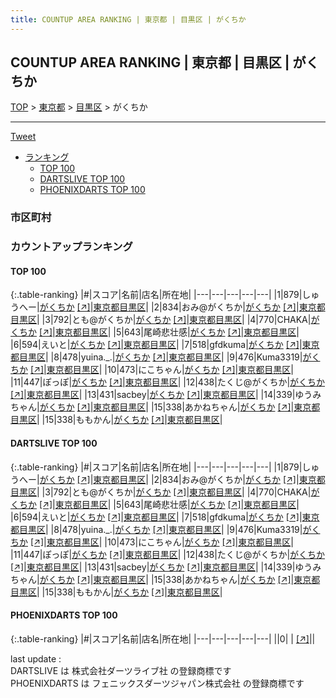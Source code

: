 ```yaml
---
title: COUNTUP AREA RANKING | 東京都 | 目黒区 | がくちか
---
```

## COUNTUP AREA RANKING | 東京都 | 目黒区 | がくちか

[TOP](/darts/rank/) > [東京都](/darts/rank/東京都/) > [目黒区](/darts/rank/東京都/目黒区/) > がくちか

___

<a href="https://twitter.com/share?ref_src=twsrc%5Etfw" data-text="COUNTUP AREA RANKING | 東京都目黒区がくちか" class="twitter-share-button" data-hashtags="DARTSLIVE,PHOENIXDARTS,darts,ダーツ" data-show-count="false">Tweet</a>

* [ランキング](#カウントアップランキング)
    * [TOP 100](#top-100)
    * [DARTSLIVE TOP 100](#dartslive-top-100)
    * [PHOENIXDARTS TOP 100](#phoenixdarts-top-100)

### 市区町村

<ul>

</ul>

### カウントアップランキング

#### TOP 100



{:.table-ranking}
|#|スコア|名前|店名|所在地|
|---|---|---|---|---|
|1|879|<span class="rank-name-dl">しゅうへー</span>|<a href="/darts/rank/shops/67b8fdf965fd9d220d9b047a20a7ba1e.html">がくちか</a> <a href="https://search.dartslive.com/jp/shop/67b8fdf965fd9d220d9b047a20a7ba1e">[↗]</a>|<a href="/darts/rank/東京都/目黒区">東京都目黒区</a>|
|2|834|<span class="rank-name-dl">おみ@がくちか</span>|<a href="/darts/rank/shops/67b8fdf965fd9d220d9b047a20a7ba1e.html">がくちか</a> <a href="https://search.dartslive.com/jp/shop/67b8fdf965fd9d220d9b047a20a7ba1e">[↗]</a>|<a href="/darts/rank/東京都/目黒区">東京都目黒区</a>|
|3|792|<span class="rank-name-dl">とも@がくちか</span>|<a href="/darts/rank/shops/67b8fdf965fd9d220d9b047a20a7ba1e.html">がくちか</a> <a href="https://search.dartslive.com/jp/shop/67b8fdf965fd9d220d9b047a20a7ba1e">[↗]</a>|<a href="/darts/rank/東京都/目黒区">東京都目黒区</a>|
|4|770|<span class="rank-name-dl">CHAKA</span>|<a href="/darts/rank/shops/67b8fdf965fd9d220d9b047a20a7ba1e.html">がくちか</a> <a href="https://search.dartslive.com/jp/shop/67b8fdf965fd9d220d9b047a20a7ba1e">[↗]</a>|<a href="/darts/rank/東京都/目黒区">東京都目黒区</a>|
|5|643|<span class="rank-name-dl">尾崎悲壮感</span>|<a href="/darts/rank/shops/67b8fdf965fd9d220d9b047a20a7ba1e.html">がくちか</a> <a href="https://search.dartslive.com/jp/shop/67b8fdf965fd9d220d9b047a20a7ba1e">[↗]</a>|<a href="/darts/rank/東京都/目黒区">東京都目黒区</a>|
|6|594|<span class="rank-name-dl">えいと</span>|<a href="/darts/rank/shops/67b8fdf965fd9d220d9b047a20a7ba1e.html">がくちか</a> <a href="https://search.dartslive.com/jp/shop/67b8fdf965fd9d220d9b047a20a7ba1e">[↗]</a>|<a href="/darts/rank/東京都/目黒区">東京都目黒区</a>|
|7|518|<span class="rank-name-dl">gfdkuma</span>|<a href="/darts/rank/shops/67b8fdf965fd9d220d9b047a20a7ba1e.html">がくちか</a> <a href="https://search.dartslive.com/jp/shop/67b8fdf965fd9d220d9b047a20a7ba1e">[↗]</a>|<a href="/darts/rank/東京都/目黒区">東京都目黒区</a>|
|8|478|<span class="rank-name-dl">yuina._.</span>|<a href="/darts/rank/shops/67b8fdf965fd9d220d9b047a20a7ba1e.html">がくちか</a> <a href="https://search.dartslive.com/jp/shop/67b8fdf965fd9d220d9b047a20a7ba1e">[↗]</a>|<a href="/darts/rank/東京都/目黒区">東京都目黒区</a>|
|9|476|<span class="rank-name-dl">Kuma3319</span>|<a href="/darts/rank/shops/67b8fdf965fd9d220d9b047a20a7ba1e.html">がくちか</a> <a href="https://search.dartslive.com/jp/shop/67b8fdf965fd9d220d9b047a20a7ba1e">[↗]</a>|<a href="/darts/rank/東京都/目黒区">東京都目黒区</a>|
|10|473|<span class="rank-name-dl">にこちゃん</span>|<a href="/darts/rank/shops/67b8fdf965fd9d220d9b047a20a7ba1e.html">がくちか</a> <a href="https://search.dartslive.com/jp/shop/67b8fdf965fd9d220d9b047a20a7ba1e">[↗]</a>|<a href="/darts/rank/東京都/目黒区">東京都目黒区</a>|
|11|447|<span class="rank-name-dl">ぽっぽ</span>|<a href="/darts/rank/shops/67b8fdf965fd9d220d9b047a20a7ba1e.html">がくちか</a> <a href="https://search.dartslive.com/jp/shop/67b8fdf965fd9d220d9b047a20a7ba1e">[↗]</a>|<a href="/darts/rank/東京都/目黒区">東京都目黒区</a>|
|12|438|<span class="rank-name-dl">たくじ@がくちか</span>|<a href="/darts/rank/shops/67b8fdf965fd9d220d9b047a20a7ba1e.html">がくちか</a> <a href="https://search.dartslive.com/jp/shop/67b8fdf965fd9d220d9b047a20a7ba1e">[↗]</a>|<a href="/darts/rank/東京都/目黒区">東京都目黒区</a>|
|13|431|<span class="rank-name-dl">sacbey</span>|<a href="/darts/rank/shops/67b8fdf965fd9d220d9b047a20a7ba1e.html">がくちか</a> <a href="https://search.dartslive.com/jp/shop/67b8fdf965fd9d220d9b047a20a7ba1e">[↗]</a>|<a href="/darts/rank/東京都/目黒区">東京都目黒区</a>|
|14|339|<span class="rank-name-dl">ゆうみちゃん</span>|<a href="/darts/rank/shops/67b8fdf965fd9d220d9b047a20a7ba1e.html">がくちか</a> <a href="https://search.dartslive.com/jp/shop/67b8fdf965fd9d220d9b047a20a7ba1e">[↗]</a>|<a href="/darts/rank/東京都/目黒区">東京都目黒区</a>|
|15|338|<span class="rank-name-dl">あかねちゃん</span>|<a href="/darts/rank/shops/67b8fdf965fd9d220d9b047a20a7ba1e.html">がくちか</a> <a href="https://search.dartslive.com/jp/shop/67b8fdf965fd9d220d9b047a20a7ba1e">[↗]</a>|<a href="/darts/rank/東京都/目黒区">東京都目黒区</a>|
|15|338|<span class="rank-name-dl">ももかん</span>|<a href="/darts/rank/shops/67b8fdf965fd9d220d9b047a20a7ba1e.html">がくちか</a> <a href="https://search.dartslive.com/jp/shop/67b8fdf965fd9d220d9b047a20a7ba1e">[↗]</a>|<a href="/darts/rank/東京都/目黒区">東京都目黒区</a>|


#### DARTSLIVE TOP 100



{:.table-ranking}
|#|スコア|名前|店名|所在地|
|---|---|---|---|---|
|1|879|<span class="rank-name-dl">しゅうへー</span>|<a href="/darts/rank/shops/67b8fdf965fd9d220d9b047a20a7ba1e.html">がくちか</a> <a href="https://search.dartslive.com/jp/shop/67b8fdf965fd9d220d9b047a20a7ba1e">[↗]</a>|<a href="/darts/rank/東京都/目黒区">東京都目黒区</a>|
|2|834|<span class="rank-name-dl">おみ@がくちか</span>|<a href="/darts/rank/shops/67b8fdf965fd9d220d9b047a20a7ba1e.html">がくちか</a> <a href="https://search.dartslive.com/jp/shop/67b8fdf965fd9d220d9b047a20a7ba1e">[↗]</a>|<a href="/darts/rank/東京都/目黒区">東京都目黒区</a>|
|3|792|<span class="rank-name-dl">とも@がくちか</span>|<a href="/darts/rank/shops/67b8fdf965fd9d220d9b047a20a7ba1e.html">がくちか</a> <a href="https://search.dartslive.com/jp/shop/67b8fdf965fd9d220d9b047a20a7ba1e">[↗]</a>|<a href="/darts/rank/東京都/目黒区">東京都目黒区</a>|
|4|770|<span class="rank-name-dl">CHAKA</span>|<a href="/darts/rank/shops/67b8fdf965fd9d220d9b047a20a7ba1e.html">がくちか</a> <a href="https://search.dartslive.com/jp/shop/67b8fdf965fd9d220d9b047a20a7ba1e">[↗]</a>|<a href="/darts/rank/東京都/目黒区">東京都目黒区</a>|
|5|643|<span class="rank-name-dl">尾崎悲壮感</span>|<a href="/darts/rank/shops/67b8fdf965fd9d220d9b047a20a7ba1e.html">がくちか</a> <a href="https://search.dartslive.com/jp/shop/67b8fdf965fd9d220d9b047a20a7ba1e">[↗]</a>|<a href="/darts/rank/東京都/目黒区">東京都目黒区</a>|
|6|594|<span class="rank-name-dl">えいと</span>|<a href="/darts/rank/shops/67b8fdf965fd9d220d9b047a20a7ba1e.html">がくちか</a> <a href="https://search.dartslive.com/jp/shop/67b8fdf965fd9d220d9b047a20a7ba1e">[↗]</a>|<a href="/darts/rank/東京都/目黒区">東京都目黒区</a>|
|7|518|<span class="rank-name-dl">gfdkuma</span>|<a href="/darts/rank/shops/67b8fdf965fd9d220d9b047a20a7ba1e.html">がくちか</a> <a href="https://search.dartslive.com/jp/shop/67b8fdf965fd9d220d9b047a20a7ba1e">[↗]</a>|<a href="/darts/rank/東京都/目黒区">東京都目黒区</a>|
|8|478|<span class="rank-name-dl">yuina._.</span>|<a href="/darts/rank/shops/67b8fdf965fd9d220d9b047a20a7ba1e.html">がくちか</a> <a href="https://search.dartslive.com/jp/shop/67b8fdf965fd9d220d9b047a20a7ba1e">[↗]</a>|<a href="/darts/rank/東京都/目黒区">東京都目黒区</a>|
|9|476|<span class="rank-name-dl">Kuma3319</span>|<a href="/darts/rank/shops/67b8fdf965fd9d220d9b047a20a7ba1e.html">がくちか</a> <a href="https://search.dartslive.com/jp/shop/67b8fdf965fd9d220d9b047a20a7ba1e">[↗]</a>|<a href="/darts/rank/東京都/目黒区">東京都目黒区</a>|
|10|473|<span class="rank-name-dl">にこちゃん</span>|<a href="/darts/rank/shops/67b8fdf965fd9d220d9b047a20a7ba1e.html">がくちか</a> <a href="https://search.dartslive.com/jp/shop/67b8fdf965fd9d220d9b047a20a7ba1e">[↗]</a>|<a href="/darts/rank/東京都/目黒区">東京都目黒区</a>|
|11|447|<span class="rank-name-dl">ぽっぽ</span>|<a href="/darts/rank/shops/67b8fdf965fd9d220d9b047a20a7ba1e.html">がくちか</a> <a href="https://search.dartslive.com/jp/shop/67b8fdf965fd9d220d9b047a20a7ba1e">[↗]</a>|<a href="/darts/rank/東京都/目黒区">東京都目黒区</a>|
|12|438|<span class="rank-name-dl">たくじ@がくちか</span>|<a href="/darts/rank/shops/67b8fdf965fd9d220d9b047a20a7ba1e.html">がくちか</a> <a href="https://search.dartslive.com/jp/shop/67b8fdf965fd9d220d9b047a20a7ba1e">[↗]</a>|<a href="/darts/rank/東京都/目黒区">東京都目黒区</a>|
|13|431|<span class="rank-name-dl">sacbey</span>|<a href="/darts/rank/shops/67b8fdf965fd9d220d9b047a20a7ba1e.html">がくちか</a> <a href="https://search.dartslive.com/jp/shop/67b8fdf965fd9d220d9b047a20a7ba1e">[↗]</a>|<a href="/darts/rank/東京都/目黒区">東京都目黒区</a>|
|14|339|<span class="rank-name-dl">ゆうみちゃん</span>|<a href="/darts/rank/shops/67b8fdf965fd9d220d9b047a20a7ba1e.html">がくちか</a> <a href="https://search.dartslive.com/jp/shop/67b8fdf965fd9d220d9b047a20a7ba1e">[↗]</a>|<a href="/darts/rank/東京都/目黒区">東京都目黒区</a>|
|15|338|<span class="rank-name-dl">あかねちゃん</span>|<a href="/darts/rank/shops/67b8fdf965fd9d220d9b047a20a7ba1e.html">がくちか</a> <a href="https://search.dartslive.com/jp/shop/67b8fdf965fd9d220d9b047a20a7ba1e">[↗]</a>|<a href="/darts/rank/東京都/目黒区">東京都目黒区</a>|
|15|338|<span class="rank-name-dl">ももかん</span>|<a href="/darts/rank/shops/67b8fdf965fd9d220d9b047a20a7ba1e.html">がくちか</a> <a href="https://search.dartslive.com/jp/shop/67b8fdf965fd9d220d9b047a20a7ba1e">[↗]</a>|<a href="/darts/rank/東京都/目黒区">東京都目黒区</a>|


#### PHOENIXDARTS TOP 100



{:.table-ranking}
|#|スコア|名前|店名|所在地|
|---|---|---|---|---|
||0|<span class="rank-name-dl"> </span>|<a href="/darts/rank/shops/.html"></a> <a href="">[↗]</a>|<a href="/darts/rank//"></a>|


<div class="footer border-top border-gray-light mt-5 pt-3 text-right text-gray">
    last update : <span style="font-weight: italic" id="foot_last_modified"></span><br />
    DARTSLIVE は 株式会社ダーツライブ社 の登録商標です<br />
    PHOENIXDARTS は フェニックスダーツジャパン株式会社 の登録商標です<br />
</div>

<script src="https://cdnjs.cloudflare.com/ajax/libs/jquery.tablesorter/2.31.3/js/jquery.tablesorter.min.js" integrity="sha512-qzgd5cYSZcosqpzpn7zF2ZId8f/8CHmFKZ8j7mU4OUXTNRd5g+ZHBPsgKEwoqxCtdQvExE5LprwwPAgoicguNg==" crossorigin="anonymous" referrerpolicy="no-referrer"></script>
<link rel="stylesheet" href="https://cdnjs.cloudflare.com/ajax/libs/jquery.tablesorter/2.31.3/css/theme.default.min.css" integrity="sha512-wghhOJkjQX0Lh3NSWvNKeZ0ZpNn+SPVXX1Qyc9OCaogADktxrBiBdKGDoqVUOyhStvMBmJQ8ZdMHiR3wuEq8+w==" crossorigin="anonymous" referrerpolicy="no-referrer" />
<script>
$(function() {
    $(".table-ranking").tablesorter({sortList:[[0, 0]]});
    $("#foot_last_modified").text(formatDate(new Date(document.lastModified), 'yyyy-MM-dd HH:mm:ss'));
});
</script>

<script async src="https://platform.twitter.com/widgets.js" charset="utf-8"></script>